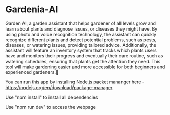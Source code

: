# Gardenia-AI
Garden AI, a garden assistant that helps gardener of all levels grow and learn about plants and diagnose issues, or diseases they might have. By using photo and voice recognition technology, the assistant can quickly recognize different plants and detect potential problems, such as pests, diseases, or watering issues, providing tailored advice. Additionally, the assistant will feature an inventory system that tracks which plants users have and monitors their progress and eventually their care routine, such as watering schedules, ensuring that plants get the attention they need. This tool will make gardening easier and more accessible for both beginners and experienced gardeners.🌱

You can run this app by installing Node.js packet mananger here - https://nodejs.org/en/download/package-manager

Use "npm install" to install all dependencies

Use "npm run dev" to access the webpage 
